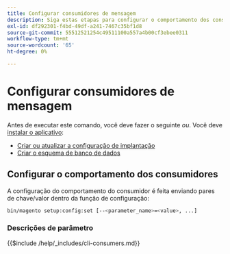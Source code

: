 ```yaml
---
title: Configurar consumidores de mensagem
description: Siga estas etapas para configurar o comportamento dos consumidores da fila de mensagens do Adobe Commerce.
exl-id: df292301-f4bd-49df-a241-7467c35bf1d8
source-git-commit: 55512521254c49511100a557a4b00cf3ebee0311
workflow-type: tm+mt
source-wordcount: '65'
ht-degree: 0%

---
```


# Configurar consumidores de mensagem

Antes de executar este comando, você deve fazer o seguinte *ou*. Você deve [instalar o aplicativo](../advanced.md):

* [Criar ou atualizar a configuração de implantação](deployment.md)
* [Criar o esquema de banco de dados](database.md)

## Configurar o comportamento dos consumidores

A configuração do comportamento do consumidor é feita enviando pares de chave/valor dentro da função de configuração:

```bash
bin/magento setup:config:set [--<parameter_name>=<value>, ...]
```

### Descrições de parâmetro

{{$include /help/_includes/cli-consumers.md}}

<!-- Last updated from includes: 2022-09-12 09:38:25 -->
